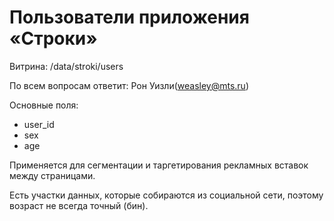 # Пользователи приложения «Строки»

Витрина: /data/stroki/users

По всем вопросам ответит: Рон Уизли(weasley@mts.ru)

Основные поля:
- user_id
- sex
- age

Применяется для сегментации и таргетирования рекламных вставок между страницами.

Есть участки данных, которые собираются из социальной сети, поэтому возраст не всегда точный (бин).

